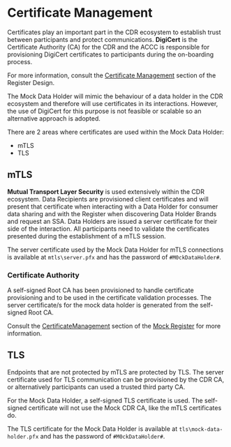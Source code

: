 # Certificate Management

Certificates play an important part in the CDR ecosystem to establish trust between participants and protect communications.  **DigiCert** is the Certificate Authority (CA) for the CDR and the ACCC is responsible for provisioning DigiCert certificates to participants during the on-boarding process.

For more information, consult the [Certificate Management](https://cdr-register.github.io/register/#certificate-management) section of the Register Design.

The Mock Data Holder will mimic the behaviour of a data holder in the CDR ecosystem and therefore will use certificates in its interactions.  However, the use of DigiCert for this purpose is not feasible or scalable so an alternative approach is adopted.

There are 2 areas where certificates are used within the Mock Data Holder:
- mTLS
- TLS

## mTLS

**Mutual Transport Layer Security** is used extensively within the CDR ecosystem.  Data Recipients are provisioned client certificates and will present that certificate when interacting with a Data Holder for consumer data sharing and with the Register when discovering Data Holder Brands and request an SSA.  Data Holders are issued a server certificate for their side of the interaction.  All participants need to validate the certificates presented during the establishment of a mTLS session.

The server certificate used by the Mock Data Holder for mTLS connections is available at `mtls\server.pfx` and has the password of `#M0ckDataHolder#`.

### Certificate Authority

A self-signed Root CA has been provisioned to handle certificate provisioning and to be used in the certificate validation processes.  The server certificate/s for the mock data holder is generated from the self-signed Root CA.  

Consult the [CertificateManagement](https://github.com/ConsumerDataRight/mock-register/tree/main/CertificateManagement) section of the [Mock Register](https://github.com/ConsumerDataRight/mock-register/) for more information.

## TLS

Endpoints that are not protected by mTLS are protected by TLS.  The server certificate used for TLS communication can be provisioned by the CDR CA, or alternatively participants can used a trusted third party CA.

For the Mock Data Holder, a self-signed TLS certificate is used.  The self-signed certificate will not use the Mock CDR CA, like the mTLS certificates do.

The TLS certificate for the Mock Data Holder is available at `tls\mock-data-holder.pfx` and has the password of `#M0ckDataHolder#`.
